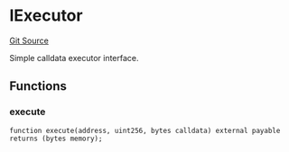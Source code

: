 # IExecutor
[Git Source](https://github.com/NaniDAO/ie/blob/6ef68a2b1b107d6bd41812722498a697873f8c87/src/IE.sol)

Simple calldata executor interface.


## Functions
### execute


```solidity
function execute(address, uint256, bytes calldata) external payable returns (bytes memory);
```

